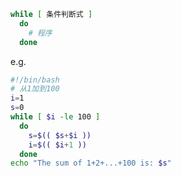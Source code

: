 ```bash
while [ 条件判断式 ]
  do
    # 程序
  done
```

e.g.

```bash
#!/bin/bash
# 从1加到100
i=1
s=0
while [ $i -le 100 ]
  do
    s=$(( $s+$i ))
    i=$(( $i+1 ))
  done
echo "The sum of 1+2+...+100 is: $s"
```
